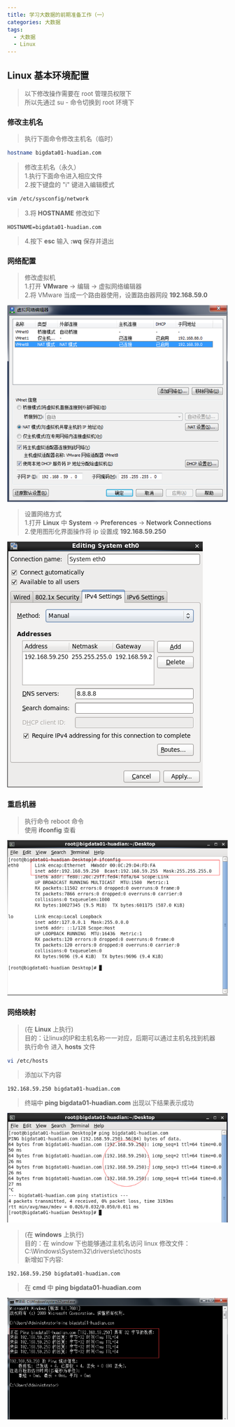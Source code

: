 ```yaml
---
title: 学习大数据的前期准备工作（一）
categories: 大数据
tags: 
  - 大数据
  - Linux
---
```

## Linux 基本环境配置

> 以下修改操作需要在 root 管理员权限下  
> 所以先通过 su - 命令切换到 root 环境下

### 修改主机名  

> 执行下面命令修改主机名（临时）
```sh
hostname bigdata01-huadian.com
```

> 修改主机名（永久）  
> 1.执行下面命令进入相应文件  
> 2.按下键盘的 "i" 键进入编辑模式
```sh
vim /etc/sysconfig/network
```
> 3.将 **HOSTNAME** 修改如下
```
HOSTNAME=bigdata01-huadian.com
```
> 4.按下 **esc** 输入 **:wq** 保存并退出  

### 网络配置
> 修改虚拟机  
> 1.打开 **VMware** -> 编辑 -> 虚拟网络编辑器  
> 2.将 VMware 当成一个路由器使用，设置路由器网段 **192.168.59.0**

![](bigdata/network.png)

> 设置网络方式  
> 1.打开 **Linux** 中 **System** -> **Preferences** -> **Network Connections**  
> 2.使用图形化界面操作将 ip 设置成 **192.168.59.250**

![](bigdata/network2.png)  

### 重启机器
> 执行命令 reboot 命令  
> 使用 **ifconfig** 查看

![](bigdata/network3.png)

### 网络映射

> (在 **Linux** 上执行)  
> 目的：让linux的IP和主机名称一一对应，后期可以通过主机名找到机器  
> 执行命令 进入 **hosts** 文件
```sh
vi /etc/hosts
```
> 添加以下内容
```
192.168.59.250 bigdata01-huadian.com
```

> 终端中 **ping bigdata01-huadian.com** 
> 出现以下结果表示成功

![](bigdata/network4.png)


> (在 **windows** 上执行)   
> 目的：在 window 下也能够通过主机名访问 linux
> 修改文件：C:\Windows\System32\drivers\etc\hosts   
> 新增如下内容:  
```
192.168.59.250 bigdata01-huadian.com
```

> 在 **cmd** 中 **ping bigdata01-huadian.com**

![](bigdata/network5.png)

